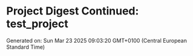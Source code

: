 # Project Digest Continued: test_project
Generated on: Sun Mar 23 2025 09:03:20 GMT+0100 (Central European Standard Time)

